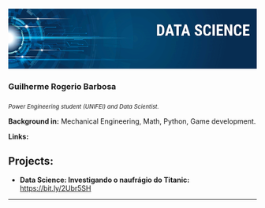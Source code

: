 
<p align="center">
  <img src="https://raw.githubusercontent.com/grbarbosa3/data_science/master/banner.png" >
</p>

### Guilherme Rogerio Barbosa

<sub>*Power Engineering student (UNIFEI) and Data Scientist.*</sub>

**Background in:** Mechanical Engineering, Math, Python, Game development.

**Links:**

## Projects:

* **Data Science: Investigando o naufrágio do Titanic:** https://bit.ly/2Ubr5SH

---
